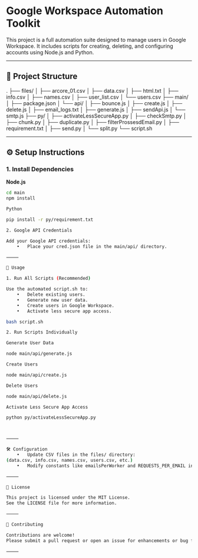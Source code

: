 # Google Workspace Automation Toolkit

This project is a full automation suite designed to manage users in Google Workspace. It includes scripts for creating, deleting, and configuring accounts using Node.js and Python.

---

## 📁 Project Structure

.
├── files/
│   ├── arcore_01.csv
│   ├── data.csv
│   ├── html.txt
│   ├── info.csv
│   ├── names.csv
│   ├── user_list.csv
│   └── users.csv
├── main/
│   ├── package.json
│   └── api/
│       ├── bounce.js
│       ├── create.js
│       ├── delete.js
│       ├── email_logs.txt
│       ├── generate.js
│       ├── sendApi.js
│       └── smtp.js
├── py/
│   ├── activateLessSecureApp.py
│   ├── checkSmtp.py
│   ├── chunk.py
│   ├── duplicate.py
│   ├── filterProssesdEmail.py
│   ├── requirement.txt
│   ├── send.py
│   └── split.py
└── script.sh

---

## ⚙️ Setup Instructions

### 1. Install Dependencies

**Node.js**
```bash
cd main
npm install

Python

pip install -r py/requirement.txt

2. Google API Credentials

Add your Google API credentials:
	•	Place your cred.json file in the main/api/ directory.

⸻

🚀 Usage

1. Run All Scripts (Recommended)

Use the automated script.sh to:
	•	Delete existing users.
	•	Generate new user data.
	•	Create users in Google Workspace.
	•	Activate less secure app access.

bash script.sh

2. Run Scripts Individually

Generate User Data

node main/api/generate.js

Create Users

node main/api/create.js

Delete Users

node main/api/delete.js

Activate Less Secure App Access

python py/activateLessSecureApp.py



⸻

🛠 Configuration
	•	Update CSV files in the files/ directory:
(data.csv, info.csv, names.csv, users.csv, etc.)
	•	Modify constants like emailsPerWorker and REQUESTS_PER_EMAIL inside the scripts if needed.

⸻

📄 License

This project is licensed under the MIT License.
See the LICENSE file for more information.

⸻

🤝 Contributing

Contributions are welcome!
Please submit a pull request or open an issue for enhancements or bug fixes.

⸻